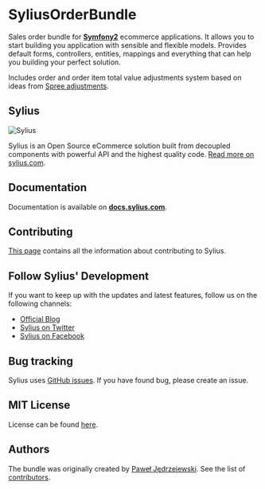 SyliusOrderBundle
=================

Sales order bundle for [**Symfony2**](https://symfony.com) ecommerce applications. It allows you to start building you application with sensible and flexible models.
Provides default forms, controllers, entities, mappings and everything that can help you building your perfect solution.

Includes order and order item total value adjustments system based on ideas from [Spree adjustments](http://guides.spreecommerce.org/developer/adjustments.html).

Sylius
------

![Sylius](https://demo.sylius.com/assets/shop/img/logo.png)

Sylius is an Open Source eCommerce solution built from decoupled components with powerful API and the highest quality code. [Read more on sylius.com](https://sylius.com).

Documentation
-------------

Documentation is available on [**docs.sylius.com**](https://docs.sylius.com/en/latest/components_and_bundles/bundles/SyliusOrderBundle/index.html).

Contributing
------------

[This page](https://docs.sylius.com/en/latest/contributing/index.html) contains all the information about contributing to Sylius.

Follow Sylius' Development
--------------------------

If you want to keep up with the updates and latest features, follow us on the following channels:

* [Official Blog](https://sylius.com/blog)
* [Sylius on Twitter](https://twitter.com/Sylius)
* [Sylius on Facebook](https://facebook.com/SyliusEcommerce)

Bug tracking
------------

Sylius uses [GitHub issues](https://github.com/Sylius/Sylius/issues).
If you have found bug, please create an issue.

MIT License
-----------

License can be found [here](https://github.com/Sylius/Sylius/blob/master/LICENSE).

Authors
-------

The bundle was originally created by [Paweł Jędrzejewski](https://pjedrzejewski.com).
See the list of [contributors](https://github.com/Sylius/Sylius/contributors).
